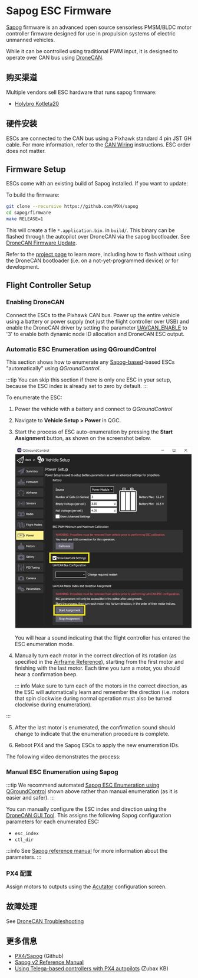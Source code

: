 # Sapog ESC Firmware

[Sapog](https://github.com/PX4/sapog#px4-sapog) firmware is an advanced open source sensorless PMSM/BLDC motor controller firmware designed for use in propulsion systems of electric unmanned vehicles.

While it can be controlled using traditional PWM input, it is designed to operate over CAN bus using [DroneCAN](index.md).

## 购买渠道

Multiple vendors sell ESC hardware that runs sapog firmware:

- [Holybro Kotleta20](https://holybro.com/products/kotleta20)

## 硬件安装

ESCs are connected to the CAN bus using a Pixhawk standard 4 pin JST GH cable.
For more information, refer to the [CAN Wiring](../can/index.md#wiring) instructions.
ESC order does not matter.

## Firmware Setup

ESCs come with an existing build of Sapog installed. If you want to update:

To build the firmware:

```sh
git clone --recursive https://github.com/PX4/sapog
cd sapog/firmware
make RELEASE=1
```

This will create a file `*.application.bin`. in `build/`.
This binary can be flashed through the autopilot over DroneCAN via the sapog bootloader.
See [DroneCAN Firmware Update](index.md#firmware-update).

Refer to the [project page](https://github.com/PX4/sapog) to learn more, including how to flash without using the DroneCAN bootloader (i.e. on a not-yet-programmed device) or for development.

## Flight Controller Setup

### Enabling DroneCAN

Connect the ESCs to the Pixhawk CAN bus. Power up the entire vehicle using a battery or power supply (not just the flight controller over USB) and enable the DroneCAN driver by setting the parameter [UAVCAN_ENABLE](../advanced_config/parameter_reference.md#UAVCAN_ENABLE) to '3' to enable both dynamic node ID allocation and DroneCAN ESC output.

### Automatic ESC Enumeration using QGroundControl

This section shows how to enumerate any [Sapog-based](https://github.com/PX4/sapog#px4-sapog)-based ESCs "automatically" using _QGroundControl_.

:::tip
You can skip this section if there is only one ESC in your setup, because the ESC index is already set to zero by default.
:::

To enumerate the ESC:

1. Power the vehicle with a battery and connect to _QGroundControl_

2. Navigate to **Vehicle Setup > Power** in QGC.

3. Start the process of ESC auto-enumeration by pressing the **Start Assignment** button, as shown on the screenshot below.

   ![QGC - DroneCAN ESC auto-enumeration](../../assets/peripherals/esc_qgc/qgc_uavcan_settings.jpg)

   You will hear a sound indicating that the flight controller has entered the ESC enumeration mode.

4. Manually turn each motor in the correct direction of its rotation (as specified in the [Airframe Reference](../airframes/airframe_reference.md)), starting from the first motor and finishing with the last motor.
   Each time you turn a motor, you should hear a confirmation beep.

   ::: info
   Make sure to turn each of the motors in the correct direction, as the ESC will automatically learn and remember the direction (i.e. motors that spin clockwise during normal operation must also be turned clockwise during enumeration).

:::

5. After the last motor is enumerated, the confirmation sound should change to indicate that the enumeration procedure is complete.

6. Reboot PX4 and the Sapog ESCs to apply the new enumeration IDs.

The following video demonstrates the process:

<lite-youtube videoid="4nSa8tvpbgQ" title="Zubax Orel 20 with PX4 Flight Stack - Auto-enumeration"/>

### Manual ESC Enumeration using Sapog

:::tip
We recommend automated [Sapog ESC Enumeration using QGroundControl](#automatic-esc-enumeration-using-qgroundcontrol) shown above rather than manual enumeration (as it is easier and safer).
:::

You can manually configure the ESC index and direction using the [DroneCAN GUI Tool](https://dronecan.github.io/GUI_Tool/Overview/).
This assigns the following Sapog configuration parameters for each enumerated ESC:

- `esc_index`
- `ctl_dir`

:::info
See [Sapog reference manual](https://files.zubax.com/products/io.px4.sapog/Sapog_v2_Reference_Manual.pdf) for more information about the parameters.
:::

### PX4 配置

Assign motors to outputs using the [Acutator](../config/actuators.md#actuator-testing) configuration screen.

## 故障处理

See [DroneCAN Troubleshooting](index.md#troubleshooting)

## 更多信息

- [PX4/Sapog](https://github.com/PX4/sapog#px4-sapog) (Github)
- [Sapog v2 Reference Manual](https://files.zubax.com/products/io.px4.sapog/Sapog_v2_Reference_Manual.pdf)
- [Using Telega-based controllers with PX4 autopilots](https://wiki.zubax.com/public/telega/telega-v0-legacy/Using-Telega-based-controllers-with-PX4-autopilots) (Zubax KB)
